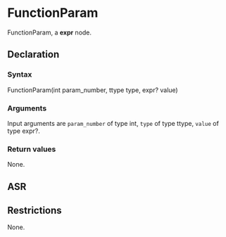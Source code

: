 <!-- This is an automatically generated file. Do not edit it manually. -->

# FunctionParam

FunctionParam, a **expr** node.

## Declaration

### Syntax

FunctionParam(int param_number, ttype type, expr? value)

### Arguments
Input arguments are `param_number` of type int, `type` of type ttype, `value` of type expr?.

### Return values

None.

## ASR

<!-- Generate ASR using pickle. -->

## Restrictions

<!-- Generated from asr_verify.cpp. -->
None.